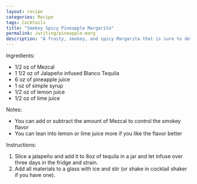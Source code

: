 ```yaml
---
layout: recipe
categories: Recipe
tags: Cocktails
title: "Smokey Spicy Pineapple Margarita"
permalink: /writing/pineapple-marg
description: "A fruity, smokey, and spicy Margarita that is sure to delight."
---
```


Ingredients:
* 1/2 oz of Mezcal
* 1 1/2 oz of Jalapeño infused Blanco Tequila
* 6 oz of pineapple juice
* 1 oz of simple syrup
* 1/2 oz of lemon juice
* 1/2 oz of lime juice 

Notes:
* You can add or subtract the amount of Mezcal to control the smokey flavor
* You can lean into lemon or lime juice more if you like the flavor better 

Instructions:
1. Slice a jalapeño and add it to 8oz of tequila in a jar and let infuse over three days in the fridge and strain.
2. Add all materials to a glass with ice and stir (or shake in cocktail shaker if you have one).